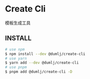 <!-- This file is dynamically generated. please edit in __readme__ -->

# Create Cli

模板生成工具


## INSTALL

```bash
# use npm
$ npm install --dev @dumlj/create-cli
# use yarn
$ yarn add --dev @dumlj/create-cli
# use pnpm
$ pnpm add @dumlj/create-cli -D
```
